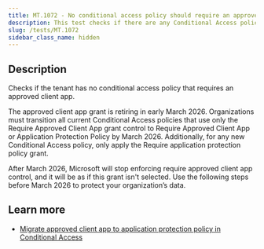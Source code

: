 ```yaml
---
title: MT.1072 - No conditional access policy should require an approved client app.
description: This test checks if there are any Conditional Access policies that require an approved client app.
slug: /tests/MT.1072
sidebar_class_name: hidden
---
```


## Description

Checks if the tenant has no conditional access policy that requires an approved client app.

The approved client app grant is retiring in early March 2026. Organizations must transition all current Conditional Access policies that use only the Require Approved Client App grant control to Require Approved Client App or Application Protection Policy by March 2026. Additionally, for any new Conditional Access policy, only apply the Require application protection policy grant.

After March 2026, Microsoft will stop enforcing require approved client app control, and it will be as if this grant isn't selected. Use the following steps before March 2026 to protect your organization’s data.

## Learn more
- [Migrate approved client app to application protection policy in Conditional Access](https://learn.microsoft.com/en-us/entra/identity/conditional-access/migrate-approved-client-app)